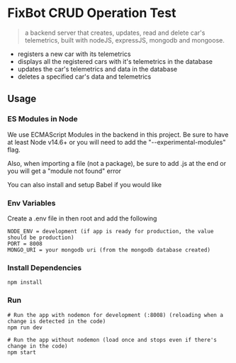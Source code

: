 # FixBot CRUD Operation Test

> a backend server that creates, updates, read and delete car's telemetrics, built with nodeJS, expressJS, mongodb and mongoose.

- registers a new car with its telemetrics
- displays all the registered cars with it's telemetrics in the database
- updates the car's telemetrics and data in the database
- deletes a specified car's data and telemetrics


## Usage

### ES Modules in Node

We use ECMAScript Modules in the backend in this project. Be sure to have at least Node v14.6+ or you will need to add the "--experimental-modules" flag.

Also, when importing a file (not a package), be sure to add .js at the end or you will get a "module not found" error

You can also install and setup Babel if you would like

### Env Variables

Create a .env file in then root and add the following

```
NODE_ENV = development (if app is ready for production, the value should be production)
PORT = 8008
MONGO_URI = your mongodb uri (from the mongodb database created)

```

### Install Dependencies

```
npm install

```

### Run

```
# Run the app with nodemon for development (:8008) (reloading when a change is detected in the code)
npm run dev

# Run the app without nodemon (load once and stops even if there's change in the code)
npm start

```
